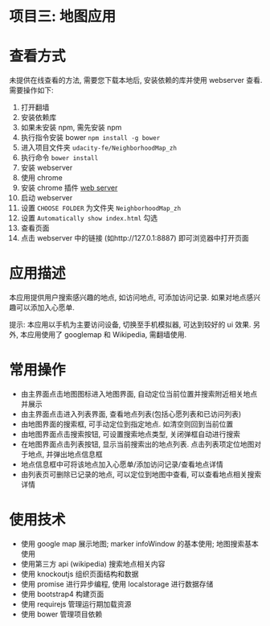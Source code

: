 # 项目三: 地图应用

# 查看方式
未提供在线查看的方法, 需要您下载本地后, 安装依赖的库并使用 webserver 查看. 需要操作如下:
1. 打开翻墙
1. 安装依赖库
 1. 如果未安装 npm, 需先安装 npm
 1. 执行指令安装 bower `npm install -g bower`
 1. 进入项目文件夹 `udacity-fe/NeighborhoodMap_zh`
 1. 执行命令 `bower install`
1. 安装 webserver
 1. 使用 chrome
 1. 安装 chrome 插件 [web server](https://chrome.google.com/webstore/detail/web-server-for-chrome/ofhbbkphhbklhfoeikjpcbhemlocgigb)
 1. 启动 webserver
 1. 设置 `CHOOSE FOLDER` 为文件夹 `NeighborhoodMap_zh`
 1. 设置 `Automatically show index.html` 勾选
1. 查看页面
 1. 点击 webserver 中的链接 (如http://127.0.1:8887) 即可浏览器中打开页面

# 应用描述
本应用提供用户搜索感兴趣的地点, 如访问地点, 可添加访问记录. 如果对地点感兴趣可以添加入心愿单.

提示: 本应用以手机为主要访问设备, 切换至手机模拟器, 可达到较好的 ui 效果. 另外, 本应用使用了 googlemap 和 Wikipedia, 需翻墙使用.

# 常用操作

* 由主界面点击地图图标进入地图界面, 自动定位当前位置并搜索附近相关地点并展示
* 由主界面点击进入列表界面, 查看地点列表(包括心愿列表和已访问列表)
* 由地图界面的搜索框, 可手动定位到指定地点. 如清空则回到当前位置
* 由地图界面点击搜索按钮, 可设置搜索地点类型, 关闭弹框自动进行搜索
* 在地图界面点击列表按钮, 显示当前搜索出的地点列表. 点击列表项定位地图对于地点, 并弹出地点信息框
* 地点信息框中可将该地点加入心愿单/添加访问记录/查看地点详情
* 由列表页可删除已记录的地点, 可以定位到地图中查看, 可以查看地点相关搜索详情

# 使用技术

* 使用 google map 展示地图; marker infoWindow 的基本使用; 地图搜索基本使用
* 使用第三方 api (wikipedia) 搜索地点相关内容
* 使用 knockoutjs 组织页面结构和数据
* 使用 promise 进行异步编程, 使用 localstorage 进行数据存储
* 使用 bootstrap4 构建页面
* 使用 requirejs 管理运行期加载资源
* 使用 bower 管理项目依赖
